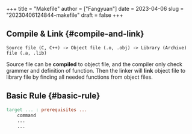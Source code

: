 +++
title = "Makefile"
author = ["Fangyuan"]
date = 2023-04-06
slug = "20230406124844-makefile"
draft = false
+++

## Compile &amp; Link {#compile-and-link}

```nil
Source file (C, C++) -> Object file (.o, .obj) -> Library (Archive) file (.a, .lib)
```

Source file can be **compiled** to object file, and the compiler only check grammer and definition of function. Then the linker will **link** object file to library file by finding all needed functions from object files.


## Basic Rule {#basic-rule}

```makefile
target ... : prerequisites ...
    command
    ...
    ...
```
